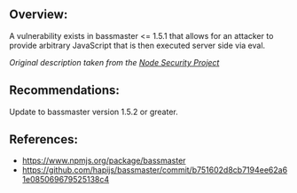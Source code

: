 ## Overview:
A vulnerability exists in bassmaster <= 1.5.1 that allows for an attacker to provide arbitrary JavaScript that is then executed server side via eval.

_Original description taken from the [Node Security Project](https://nodesecurity.io/)_

## Recommendations:
Update to bassmaster version 1.5.2 or greater.

## References:
- https://www.npmjs.org/package/bassmaster
- https://github.com/hapijs/bassmaster/commit/b751602d8cb7194ee62a61e085069679525138c4
